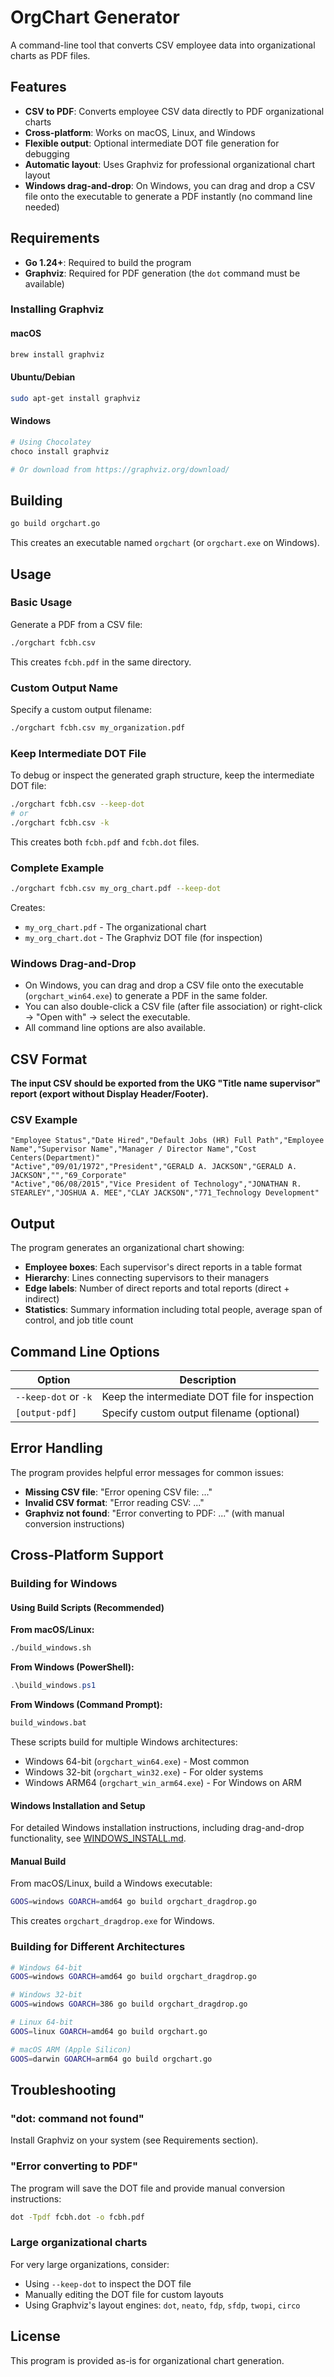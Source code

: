 # OrgChart Generator

A command-line tool that converts CSV employee data into organizational charts as PDF files.

## Features

- **CSV to PDF**: Converts employee CSV data directly to PDF organizational charts
- **Cross-platform**: Works on macOS, Linux, and Windows
- **Flexible output**: Optional intermediate DOT file generation for debugging
- **Automatic layout**: Uses Graphviz for professional organizational chart layout
- **Windows drag-and-drop**: On Windows, you can drag and drop a CSV file onto the executable to generate a PDF instantly (no command line needed)

## Requirements

- **Go 1.24+**: Required to build the program
- **Graphviz**: Required for PDF generation (the `dot` command must be available)

### Installing Graphviz

#### macOS
```bash
brew install graphviz
```

#### Ubuntu/Debian
```bash
sudo apt-get install graphviz
```

#### Windows
```bash
# Using Chocolatey
choco install graphviz

# Or download from https://graphviz.org/download/
```

## Building

```bash
go build orgchart.go
```

This creates an executable named `orgchart` (or `orgchart.exe` on Windows).

## Usage

### Basic Usage

Generate a PDF from a CSV file:

```bash
./orgchart fcbh.csv
```

This creates `fcbh.pdf` in the same directory.

### Custom Output Name

Specify a custom output filename:

```bash
./orgchart fcbh.csv my_organization.pdf
```

### Keep Intermediate DOT File

To debug or inspect the generated graph structure, keep the intermediate DOT file:

```bash
./orgchart fcbh.csv --keep-dot
# or
./orgchart fcbh.csv -k
```

This creates both `fcbh.pdf` and `fcbh.dot` files.

### Complete Example

```bash
./orgchart fcbh.csv my_org_chart.pdf --keep-dot
```

Creates:
- `my_org_chart.pdf` - The organizational chart
- `my_org_chart.dot` - The Graphviz DOT file (for inspection)

### Windows Drag-and-Drop

- On Windows, you can drag and drop a CSV file onto the executable (`orgchart_win64.exe`) to generate a PDF in the same folder.
- You can also double-click a CSV file (after file association) or right-click → "Open with" → select the executable.
- All command line options are also available.

## CSV Format

**The input CSV should be exported from the UKG "Title name supervisor" report (export without Display Header/Footer).**

### CSV Example

```csv
"Employee Status","Date Hired","Default Jobs (HR) Full Path","Employee Name","Supervisor Name","Manager / Director Name","Cost Centers(Department)"
"Active","09/01/1972","President","GERALD A. JACKSON","GERALD A. JACKSON","","69_Corporate"
"Active","06/08/2015","Vice President of Technology","JONATHAN R. STEARLEY","JOSHUA A. MEE","CLAY JACKSON","771_Technology Development"
```

## Output

The program generates an organizational chart showing:

- **Employee boxes**: Each supervisor's direct reports in a table format
- **Hierarchy**: Lines connecting supervisors to their managers
- **Edge labels**: Number of direct reports and total reports (direct + indirect)
- **Statistics**: Summary information including total people, average span of control, and job title count

## Command Line Options

| Option | Description |
|--------|-------------|
| `--keep-dot` or `-k` | Keep the intermediate DOT file for inspection |
| `[output-pdf]` | Specify custom output filename (optional) |

## Error Handling

The program provides helpful error messages for common issues:

- **Missing CSV file**: "Error opening CSV file: ..."
- **Invalid CSV format**: "Error reading CSV: ..."
- **Graphviz not found**: "Error converting to PDF: ..." (with manual conversion instructions)

## Cross-Platform Support

### Building for Windows

#### Using Build Scripts (Recommended)

**From macOS/Linux:**
```bash
./build_windows.sh
```

**From Windows (PowerShell):**
```powershell
.\build_windows.ps1
```

**From Windows (Command Prompt):**
```cmd
build_windows.bat
```

These scripts build for multiple Windows architectures:
- Windows 64-bit (`orgchart_win64.exe`) - Most common
- Windows 32-bit (`orgchart_win32.exe`) - For older systems  
- Windows ARM64 (`orgchart_win_arm64.exe`) - For Windows on ARM

#### Windows Installation and Setup

For detailed Windows installation instructions, including drag-and-drop functionality, see [WINDOWS_INSTALL.md](WINDOWS_INSTALL.md).

#### Manual Build

From macOS/Linux, build a Windows executable:

```bash
GOOS=windows GOARCH=amd64 go build orgchart_dragdrop.go
```

This creates `orgchart_dragdrop.exe` for Windows.

### Building for Different Architectures

```bash
# Windows 64-bit
GOOS=windows GOARCH=amd64 go build orgchart_dragdrop.go

# Windows 32-bit
GOOS=windows GOARCH=386 go build orgchart_dragdrop.go

# Linux 64-bit
GOOS=linux GOARCH=amd64 go build orgchart.go

# macOS ARM (Apple Silicon)
GOOS=darwin GOARCH=arm64 go build orgchart.go
```

## Troubleshooting

### "dot: command not found"
Install Graphviz on your system (see Requirements section).

### "Error converting to PDF"
The program will save the DOT file and provide manual conversion instructions:
```bash
dot -Tpdf fcbh.dot -o fcbh.pdf
```

### Large organizational charts
For very large organizations, consider:
- Using `--keep-dot` to inspect the DOT file
- Manually editing the DOT file for custom layouts
- Using Graphviz's layout engines: `dot`, `neato`, `fdp`, `sfdp`, `twopi`, `circo`

## License

This program is provided as-is for organizational chart generation. 